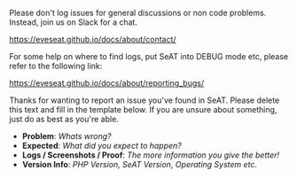 Please don't log issues for general discussions or non code problems. Instead, join us on Slack for a chat.

https://eveseat.github.io/docs/about/contact/

For some help on where to find logs, put SeAT into DEBUG mode etc, please refer to the following link:

https://eveseat.github.io/docs/about/reporting_bugs/

Thanks for wanting to report an issue you've found in SeAT. Please delete
this text and fill in the template below. If you are unsure about something,
just do as best as you're able.

* **Problem**: _Whats wrong?_
* **Expected**: _What did you expect to happen?_
* **Logs / Screenshots / Proof**: _The more information you give the better!_
* **Version Info**: _PHP Version, SeAT Version, Operating System etc._
